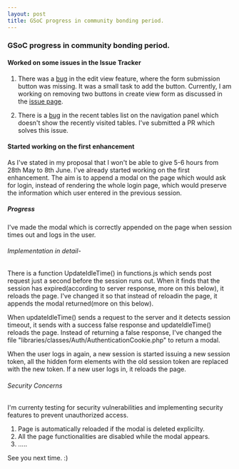 ```yaml
---
layout: post
title: GSoC progress in community bonding period.
---
```


### GSoC progress in community bonding period. 
#### Worked on some issues in the Issue Tracker
1.  There was a [bug](https://github.com/phpmyadmin/phpmyadmin/issues/14249) in the edit view feature, where the form submission button was missing. It was a small task to add the button. Currently, I am working on removing two buttons in create view form as discussed in the [issue page](https://github.com/phpmyadmin/phpmyadmin/issues/14249).

2. There is a [bug](https://github.com/phpmyadmin/phpmyadmin/issues/14229) in the recent tables list on the navigation panel which doesn't show the recently visited tables. I've submitted a PR which solves this issue.


#### Started working on the first enhancement
As I've stated in my proposal that I won't be able to give 5-6 hours from 28th May to 8th June. I've already started working on the first enhancement.
The aim is to append a modal on the page which would ask for login, instead of rendering the whole login page, which would preserve the information which user entered in the previous session.

##### Progress
I've made the modal which is correctly appended on the page when session times out and logs in the user.
###### Implementation in detail-
There is a function UpdateIdleTime() in functions.js which sends post request just a second before the session runs out. When it finds that the session has expired(according to server response, more on this below), it reloads the page.
I've changed it so that instead of reloadin the page, it appends the modal returned(more on this below).

When updateIdleTime() sends a request to the server and it detects session timeout, it sends with a success false response and updateIdleTime() reloads the page.
Instead of returning a false response, I've changed the file "libraries/classes/Auth/AuthenticationCookie.php" to return a modal.

When the user logs in again, a new session is started issuing a new session token, all the hidden form elements with the old session token are replaced with the new token.
If a new user logs in, it reloads the page.

###### Security Concerns
I'm currenty testing for security vulnerabilities and implementing security features to prevent unauthorized access.
1. Page is automatically reloaded if the modal is deleted explicilty.
2. All the page functionalities are disabled while the modal appears.
3. .....

See you next time. :)
